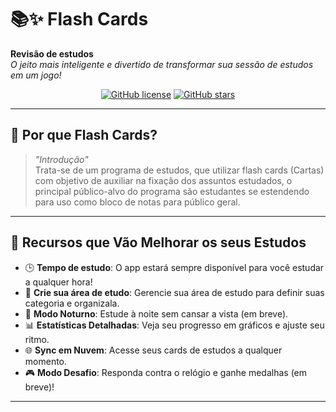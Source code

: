 # 📚✨ Flash Cards

**Revisão de estudos**  
*O jeito mais inteligente e divertido de transformar sua sessão de estudos em um jogo!*

<div align="center">
  
[![GitHub license](https://img.shields.io/github/license/wendell-cavalcante/ProjetoIntegrador?color=blue)](https://github.com/wendell-cavalcante/ProjetoIntegrador)
[![GitHub stars](https://img.shields.io/github/stars/wendell-cavalcante/ProjetoIntegrador?style=social)](https://github.com/wendell-cavalcante/ProjetoIntegrador/stargazers)

</div>

---

## 🎯 **Por que Flash Cards?**
> *"Introdução"*  
Trata-se de um programa de estudos, que utilizar flash cards (Cartas) com objetivo de auxiliar na fixação dos assuntos estudados, o principal público-alvo do programa são estudantes se estendendo para uso como bloco de notas para público geral.

---

## 🚀 **Recursos que Vão Melhorar os seus Estudos**

- 🕒 **Tempo de estudo**: O app estará sempre disponível para você estudar a qualquer hora!
- 📝 **Crie sua área de etudo**: Gerencie sua área de estudo para definir suas categoria e organizala.
- 🌙 **Modo Noturno**: Estude à noite sem cansar a vista (em breve).
- 📊 **Estatísticas Detalhadas**: Veja seu progresso em gráficos e ajuste seu ritmo.
- 🌐 **Sync em Nuvem**: Acesse seus cards de estudos a qualquer momento.
- 🎮 **Modo Desafio**: Responda contra o relógio e ganhe medalhas (em breve)!

---


